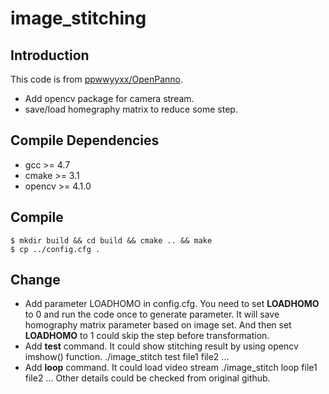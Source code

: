 # image_stitching
 
## Introduction
This code is from [ppwwyyxx/OpenPanno](https://github.com/ppwwyyxx/OpenPano).
- Add opencv package for camera stream. 
- save/load homegraphy matrix to reduce some step.

## Compile Dependencies
- gcc >= 4.7
- cmake >= 3.1
- opencv >= 4.1.0

## Compile
    $ mkdir build && cd build && cmake .. && make
    $ cp ../config.cfg .

## Change
- Add parameter LOADHOMO in config.cfg.
    You need to set **LOADHOMO** to 0 and run the code once to generate parameter.
    It will save homography matrix parameter based on image set.
    And then set **LOADHOMO** to 1 could skip the step before transformation.
- Add **test** command. It could show stitching result by using opencv imshow() function.
	  ./image_stitch test file1 file2 ...
- Add **loop** command. It could load video stream
	 ./image_stitch loop file1 file2 ...
Other details could be checked from original github.